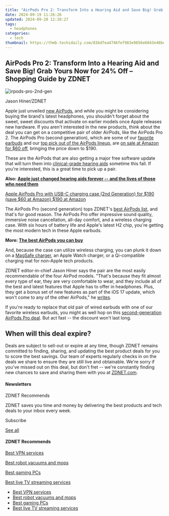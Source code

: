 ```yaml
---
title: "AirPods Pro 2: Transform Into a Hearing Aid and Save Big! Grab Yours Now for 24%% Off – Shopping Guide by ZDNET"
date: 2024-09-19 11:26:26
updated: 2024-09-20 12:28:27
tags:
  - headphones
categories:
  - tech
thumbnail: https://thmb.techidaily.com/83bd7ea4746fef983e9856e6043e48be8dfdd87c4406254504ec111012f48674.jpg
---
```


## AirPods Pro 2: Transform Into a Hearing Aid and Save Big! Grab Yours Now for 24% Off – Shopping Guide by ZDNET

![irpods-pro-2nd-gen](https://www.zdnet.com/a/img/resize/be06fe5d29bcef25b75d1d6a7b8023caea1e1d39/2023/09/10/f87eda0e-6717-4b19-8829-170e2c098428/airpods-pro-2.jpg?auto=webp&width=1280)

Jason Hiner/ZDNET

Apple just unveiled [new AirPods](https://www.zdnet.com/article/which-apple-airpods-4-model-should-you-buy-here-are-the-key-differences/), and while you might be considering buying the brand's latest headphones, you shouldn't forget about the sweet, sweet discounts that activate on earlier models once Apple releases new hardware. If you aren't interested in the new products, think about the deal you can get on a competitive pair of older AirPods, like the AirPods Pro 2\. The AirPods Pro (second generation), which are some of our [favorite earbuds](https://www.zdnet.com/article/best-earbuds/) and our [top pick out of the AirPods lineup](https://www.zdnet.com/article/best-airpods/), are [on sale at Amazon for $60 off](https://buy.geni.us/Proxy.ashx?TSID=368250&GR%5FURL=https%3A%2F%2Fwww.amazon.com%2Fdp%2FB0D1XD1ZV3%3Ftag%3Dzd-buy-button-20%26ascsubtag%3D%5F%5FCOM%5FCLICK%5FID%5F%5F%7C8381b14d-9c3a-4a1e-9161-1466691f9ef3%7Cdtp&dtb=1), bringing the price down to $190.

These are the AirPods that are also getting a major free software update that will turn them into [clinical-grade hearing aids](https://www.zdnet.com/article/your-airpods-pro-2-are-getting-a-free-audio-upgrade-and-its-the-most-important-one-yet/) sometime this fall. If you're interested, this is a great time to pick up a pair. 

**Also:** [**Apple just changed hearing aids forever -- and the lives of those who need them**](https://www.zdnet.com/article/how-apple-just-changed-hearing-aids-forever-and-the-lives-of-those-who-need-them/)

[Apple AirPods Pro with USB-C charging case (2nd Generation) for $190 (save $60 at Amazon) $190 at Amazon](https://buy.geni.us/Proxy.ashx?TSID=368250&GR%5FURL=https%3A%2F%2Fwww.amazon.com%2Fdp%2FB0D1XD1ZV3%3Ftag%3Dzd-buy-button-20%26ascsubtag%3D%5F%5FCOM%5FCLICK%5FID%5F%5F%7C8381b14d-9c3a-4a1e-9161-1466691f9ef3%7Cdtp&dtb=1)

The AirPods Pro (second generation) tops ZDNET's [best AirPods list](https://www.zdnet.com/article/best-airpods/), and that's for good reason. The AirPods Pro offer impressive sound quality, immersive noise cancellation, all-day comfort, and a wireless charging case. With six hours of battery life and Apple's latest H2 chip, you're getting the most modern tech in these Apple earbuds. 

**More: [The best AirPods you can buy](https://www.zdnet.com/article/best-airpods/)**

And, because the case can utilize wireless charging, you can plunk it down on a [MagSafe charger](https://www.zdnet.com/article/best-magsafe-battery/), an Apple Watch charger, or a Qi-compatible charging mat for non-Apple tech products. 

ZDNET editor-in-chief Jason Hiner says the pair are the most easily recommendable of the four AirPod models. "That's because they fit almost every type of ear, they are very comfortable to wear, and they include all of the best and latest features that Apple has to offer in headphones. Plus, they get a bonus set of new features as part of the iOS 17 update, which won't come to any of the other AirPods," he [writes](https://www.zdnet.com/article/best-airpods/). 

If you're ready to replace that old pair of wired earbuds with one of our favorite wireless earbuds, you might as well hop on this [second-generation AirPods Pro deal](https://buy.geni.us/Proxy.ashx?TSID=368250&GR%5FURL=https%3A%2F%2Fwww.amazon.com%2Fdp%2FB0D1XD1ZV3%3Ftag%3Dzd-buy-button-20%26ascsubtag%3D%5F%5FCOM%5FCLICK%5FID%5F%5F%7C8381b14d-9c3a-4a1e-9161-1466691f9ef3%7Cdtp&dtb=1). But act fast -- the discount won't last long. 

## When will this deal expire?

Deals are subject to sell-out or expire at any time, though ZDNET remains committed to finding, sharing, and updating the best product deals for you to score the best savings. Our team of experts regularly checks in on the deals we share to ensure they are still live and obtainable. We're sorry if you've missed out on this deal, but don't fret -- we're constantly finding new chances to save and sharing them with you at [ZDNET.com](https://www.zdnet.com/). 

#### Newsletters

ZDNET Recommends

ZDNET saves you time and money by delivering the best products and tech deals to your inbox every week.

 Subscribe

[See all](https://www.zdnet.com/newsletters/)

#### **ZDNET** Recommends

[Best VPN services](https://www.zdnet.com/article/best-vpn/ "Best VPN services")

[Best robot vacuums and mops](https://www.zdnet.com/article/best-robot-vacuum-mop/ "Best robot vacuums and mops")

[Best gaming PCs](https://www.zdnet.com/article/best-gaming-pc/ "Best gaming PCs")

[Best live TV streaming services](https://www.zdnet.com/article/best-live-tv-streaming-service/ "Best live TV streaming services")

* [Best VPN services](https://www.zdnet.com/article/best-vpn/ "Best VPN services")
* [Best robot vacuums and mops](https://www.zdnet.com/article/best-robot-vacuum-mop/ "Best robot vacuums and mops")
* [Best gaming PCs](https://www.zdnet.com/article/best-gaming-pc/ "Best gaming PCs")
* [Best live TV streaming services](https://www.zdnet.com/article/best-live-tv-streaming-service/ "Best live TV streaming services")

<ins class="adsbygoogle"
     style="display:block"
     data-ad-format="autorelaxed"
     data-ad-client="ca-pub-7571918770474297"
     data-ad-slot="1223367746"></ins>



<ins class="adsbygoogle"
     style="display:block"
     data-ad-client="ca-pub-7571918770474297"
     data-ad-slot="8358498916"
     data-ad-format="auto"
     data-full-width-responsive="true"></ins>
